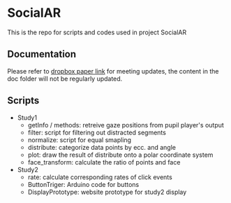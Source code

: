 # SocialAR
This is the repo for scripts and codes used in project SocialAR

## Documentation
Please refer to [dropbox paper link](https://paper.dropbox.com/doc/SocialAR-Notes-6TSHl3oPgzUif8aPqybtK) for meeting updates, the content in the doc folder will not be regularly updated.

## Scripts
- Study1
  - getInfo / methods: retreive gaze positions from pupil player's output
  - filter: script for filtering out distracted segments 
  - normalize: script for equal smapling
  - distribute: categorize data points by ecc. and angle
  - plot: draw the result of distribute onto a polar coordinate system
  - face_transform: calculate the ratio of points and face
- Study2
  - rate: calculate corresponding rates of click events
  - ButtonTriger: Arduino code for buttons
  - DisplayPrototype: website prototype for study2 display
